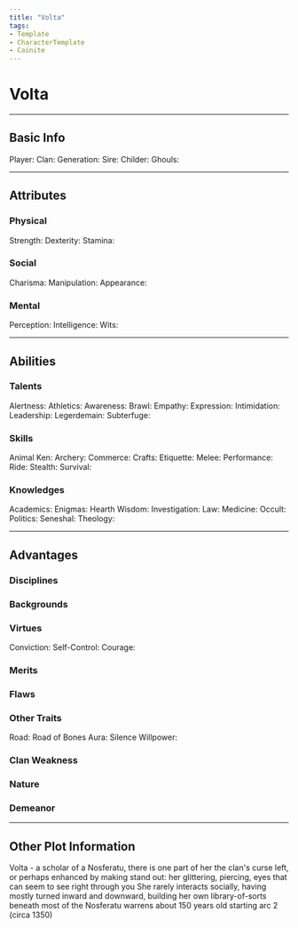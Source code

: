 ```yaml
---
title: "Volta"
tags:
- Template
- CharacterTemplate
- Cainite
---
```

# Volta
---
## Basic Info
Player: 
Clan:
Generation:
Sire:
Childer:
Ghouls:

---

## Attributes
### Physical
Strength: 
Dexterity:
Stamina:

### Social
Charisma:
Manipulation:
Appearance:

### Mental
Perception: 
Intelligence:
Wits:

---

## Abilities
### Talents
Alertness:
Athletics:
Awareness:
Brawl:
Empathy:
Expression:
Intimidation:
Leadership:
Legerdemain:
Subterfuge:

### Skills
Animal Ken:
Archery:
Commerce:
Crafts:
Etiquette:
Melee:
Performance:
Ride:
Stealth:
Survival:

### Knowledges
Academics:
Enigmas:
Hearth Wisdom:
Investigation:
Law:
Medicine:
Occult:
Politics:
Seneshal:
Theology:

---

## Advantages
### Disciplines



### Backgrounds



### Virtues
Conviction: 
Self-Control:
Courage:

### Merits

### Flaws

### Other Traits
Road: Road of Bones
Aura: Silence
Willpower:

### Clan Weakness

### Nature

### Demeanor

---
## Other Plot Information

Volta - a scholar of a Nosferatu, there is one part of her the clan's curse left, or perhaps enhanced by making stand out: her glittering, piercing, eyes that can seem to see right through you
She rarely interacts socially, having mostly turned inward and downward, building her own library-of-sorts beneath most of the Nosferatu warrens
about 150 years old starting arc 2 (circa 1350)